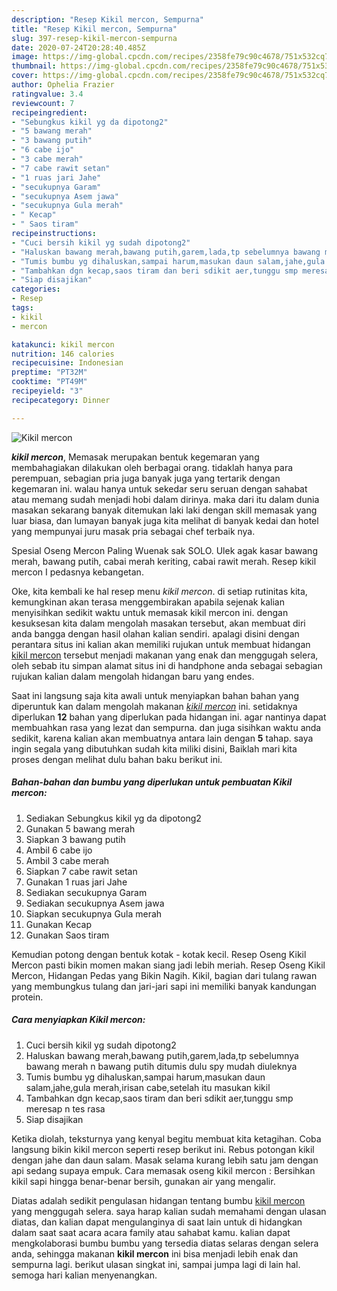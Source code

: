 ```yaml
---
description: "Resep Kikil mercon, Sempurna"
title: "Resep Kikil mercon, Sempurna"
slug: 397-resep-kikil-mercon-sempurna
date: 2020-07-24T20:28:40.485Z
image: https://img-global.cpcdn.com/recipes/2358fe79c90c4678/751x532cq70/kikil-mercon-foto-resep-utama.jpg
thumbnail: https://img-global.cpcdn.com/recipes/2358fe79c90c4678/751x532cq70/kikil-mercon-foto-resep-utama.jpg
cover: https://img-global.cpcdn.com/recipes/2358fe79c90c4678/751x532cq70/kikil-mercon-foto-resep-utama.jpg
author: Ophelia Frazier
ratingvalue: 3.4
reviewcount: 7
recipeingredient:
- "Sebungkus kikil yg da dipotong2"
- "5 bawang merah"
- "3 bawang putih"
- "6 cabe ijo"
- "3 cabe merah"
- "7 cabe rawit setan"
- "1 ruas jari Jahe"
- "secukupnya Garam"
- "secukupnya Asem jawa"
- "secukupnya Gula merah"
- " Kecap"
- " Saos tiram"
recipeinstructions:
- "Cuci bersih kikil yg sudah dipotong2"
- "Haluskan bawang merah,bawang putih,garem,lada,tp sebelumnya bawang merah n bawang putih ditumis dulu spy mudah diuleknya"
- "Tumis bumbu yg dihaluskan,sampai harum,masukan daun salam,jahe,gula merah,irisan cabe,setelah itu masukan kikil"
- "Tambahkan dgn kecap,saos tiram dan beri sdikit aer,tunggu smp meresap n tes rasa"
- "Siap disajikan"
categories:
- Resep
tags:
- kikil
- mercon

katakunci: kikil mercon 
nutrition: 146 calories
recipecuisine: Indonesian
preptime: "PT32M"
cooktime: "PT49M"
recipeyield: "3"
recipecategory: Dinner

---
```



![Kikil mercon](https://img-global.cpcdn.com/recipes/2358fe79c90c4678/751x532cq70/kikil-mercon-foto-resep-utama.jpg)

<b><i>kikil mercon</i></b>, Memasak merupakan bentuk kegemaran yang membahagiakan dilakukan oleh berbagai orang. tidaklah hanya para perempuan, sebagian pria juga banyak juga yang tertarik dengan kegemaran ini. walau hanya untuk sekedar seru seruan dengan sahabat atau memang sudah menjadi hobi dalam dirinya. maka dari itu dalam dunia masakan sekarang banyak ditemukan laki laki dengan skill memasak yang luar biasa, dan lumayan banyak juga kita melihat di banyak kedai dan hotel yang mempunyai juru masak pria sebagai chef terbaik nya.

Spesial Oseng Mercon Paling Wuenak sak SOLO. Ulek agak kasar bawang merah, bawang putih, cabai merah keriting, cabai rawit merah. Resep kikil mercon I pedasnya kebangetan.

Oke, kita kembali ke hal resep menu <i>kikil mercon</i>. di setiap rutinitas kita, kemungkinan akan terasa menggembirakan apabila sejenak kalian menyisihkan sedikit waktu untuk memasak kikil mercon ini. dengan kesuksesan kita dalam mengolah masakan tersebut, akan membuat diri anda bangga dengan hasil olahan kalian sendiri. apalagi disini dengan perantara situs ini kalian akan memiliki rujukan untuk membuat hidangan <u>kikil mercon</u> tersebut menjadi makanan yang enak dan menggugah selera, oleh sebab itu simpan alamat situs ini di handphone anda sebagai sebagian rujukan kalian dalam mengolah hidangan baru yang endes.


Saat ini langsung saja kita awali untuk menyiapkan bahan bahan yang diperuntuk kan dalam mengolah makanan <u><i>kikil mercon</i></u> ini. setidaknya diperlukan <b>12</b> bahan yang diperlukan pada hidangan ini. agar nantinya dapat membuahkan rasa yang lezat dan sempurna. dan juga sisihkan waktu anda sedikit, karena kalian akan membuatnya antara lain dengan <b>5</b> tahap. saya ingin segala yang dibutuhkan sudah kita miliki disini, Baiklah mari kita proses dengan melihat dulu bahan baku berikut ini.

<!--inarticleads1-->

##### Bahan-bahan dan bumbu yang diperlukan untuk pembuatan Kikil mercon:

1. Sediakan Sebungkus kikil yg da dipotong2
1. Gunakan 5 bawang merah
1. Siapkan 3 bawang putih
1. Ambil 6 cabe ijo
1. Ambil 3 cabe merah
1. Siapkan 7 cabe rawit setan
1. Gunakan 1 ruas jari Jahe
1. Sediakan secukupnya Garam
1. Sediakan secukupnya Asem jawa
1. Siapkan secukupnya Gula merah
1. Gunakan  Kecap
1. Gunakan  Saos tiram


Kemudian potong dengan bentuk kotak - kotak kecil. Resep Oseng Kikil Mercon pasti bikin momen makan siang jadi lebih meriah. Resep Oseng Kikil Mercon, Hidangan Pedas yang Bikin Nagih. Kikil, bagian dari tulang rawan yang membungkus tulang dan jari-jari sapi ini memiliki banyak kandungan protein. 

<!--inarticleads2-->

##### Cara menyiapkan Kikil mercon:

1. Cuci bersih kikil yg sudah dipotong2
1. Haluskan bawang merah,bawang putih,garem,lada,tp sebelumnya bawang merah n bawang putih ditumis dulu spy mudah diuleknya
1. Tumis bumbu yg dihaluskan,sampai harum,masukan daun salam,jahe,gula merah,irisan cabe,setelah itu masukan kikil
1. Tambahkan dgn kecap,saos tiram dan beri sdikit aer,tunggu smp meresap n tes rasa
1. Siap disajikan


Ketika diolah, teksturnya yang kenyal begitu membuat kita ketagihan. Coba langsung bikin kikil mercon seperti resep berikut ini. Rebus potongan kikil dengan jahe dan daun salam. Masak selama kurang lebih satu jam dengan api sedang supaya empuk. Cara memasak oseng kikil mercon : Bersihkan kikil sapi hingga benar-benar bersih, gunakan air yang mengalir. 

Diatas adalah sedikit pengulasan hidangan tentang bumbu <u>kikil mercon</u> yang menggugah selera. saya harap kalian sudah memahami dengan ulasan diatas, dan kalian dapat mengulanginya di saat lain untuk di hidangkan dalam saat saat acara acara family atau sahabat kamu. kalian dapat mengkolaborasi bumbu bumbu yang tersedia diatas selaras dengan selera anda, sehingga makanan <b>kikil mercon</b> ini bisa menjadi lebih enak dan sempurna lagi. berikut ulasan singkat ini, sampai jumpa lagi di lain hal. semoga hari kalian menyenangkan.
